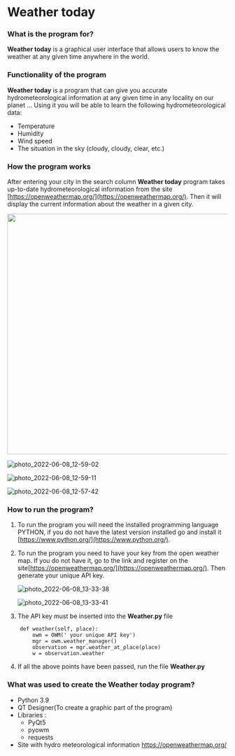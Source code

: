 # Weather today 

### What is the program for?

**Weather today** is a graphical user interface that allows 
users to know the weather at any given time anywhere in 
the world.

### Functionality of the program

**Weather today** is a program that can give you 
accurate hydrometeorological information at any 
given time in any locality on our planet ... 
Using it you will be able to learn the following 
hydrometeorological data:
- Temperature
- Humidity
- Wind speed
- The situation in the sky (cloudy, cloudy, clear, etc.)

### How the program works

After entering your city in the search column
**Weather today** program takes up-to-date hydrometeorological
information from the site [https://openweathermap.org/](https://openweathermap.org/).
Then it will display the current information about the weather 
in a given city.

<img height="550" src="[../../photo_2022-06-08_12-59-02.jpg](https://user-images.githubusercontent.com/106494942/172617976-273eb9f2-7a5d-4e74-a473-b9fcee33476c.jpg)" width="550"/>

![photo_2022-06-08_12-59-02](https://user-images.githubusercontent.com/106494942/172617976-273eb9f2-7a5d-4e74-a473-b9fcee33476c.jpg)

![photo_2022-06-08_12-59-11](https://user-images.githubusercontent.com/106494942/172618598-9a44d419-3b66-4cb4-b905-0ed56df1035a.jpg)

![photo_2022-06-08_12-57-42](https://user-images.githubusercontent.com/106494942/172618667-4306bb0c-bf90-47c5-ad71-28e243928b50.jpg)

### How to run the program?

1. To run the program you will need the installed programming 
    language PYTHON, if you do not have the latest version installed 
    go and install it [https://www.python.org/](https://www.python.org/).

2. To run the program you need to have your key from the open weather map.
   If you do not have it, go to the link and register 
   on the site[https://openweathermap.org/](https://openweathermap.org/).
   Then generate your unique API key.

   ![photo_2022-06-08_13-33-38](https://user-images.githubusercontent.com/106494942/172618724-62d48d9a-9915-46c8-b8e9-fbc186f8b358.jpg)

   ![photo_2022-06-08_13-33-41](https://user-images.githubusercontent.com/106494942/172618772-e04c1d85-eab5-45e9-81be-0d144bfc99da.jpg)

3. The API key must be inserted into the **Weather.py** file
```
    def weather(self, place):
        owm = OWM(' your unique API key') 
        mgr = owm.weather_manager()
        observation = mgr.weather_at_place(place)
        w = observation.weather
```
4. If all the above points have been passed, run the file **Weather.py**

### What was used to create the Weather today program?

- Python 3.9
- QT Designer(To create a graphic part of the program)
- Libraries :
    - PyQt5
    - pyowm
    - requests
- Site with hydro meteorological information https://openweathermap.org/
 
